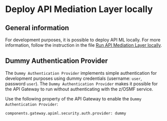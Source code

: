 # Deploy API Mediation Layer locally

## General information

For development purposes, it is possible to deploy API ML locally. For more information, follow the instruction in the file [Run API Mediation Layer locally](https://github.com/zowe/api-layer/?tab=readme-ov-file#run-api-mediation-layer-locally).

## Dummy Authentication Provider

The `Dummy Authentication Provider` implements simple authentication for development purposes using dummy credentials (username:  `user`, password `user`). The `Dummy Authentication Provider` makes it possible for the API Gateway to run without authenticating with the z/OSMF service.

Use the following property of the API Gateway to enable the `Dummy Authentication Provider`:
```
components.gateway.apiml.security.auth.provider: dummy
```
